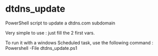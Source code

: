 # dtdns_update
PowerShell script to update a dtdns.com subdomain

Very simple to use : just fill the 2 first vars.

To run it with a windows Scheduled task, use the following command :
Powershell -File dtdns_update.ps1
